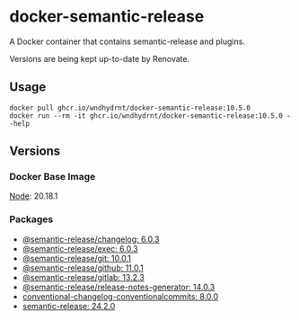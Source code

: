 # docker-semantic-release

A Docker container that contains semantic-release and plugins.

Versions are being kept up-to-date by Renovate.

## Usage

```shell
docker pull ghcr.io/wndhydrnt/docker-semantic-release:10.5.0
docker run --rm -it ghcr.io/wndhydrnt/docker-semantic-release:10.5.0 --help
```

## Versions

### Docker Base Image

[Node](https://hub.docker.com/_/node): 20.18.1

### Packages

- [@semantic-release/changelog: 6.0.3](https://www.npmjs.com/package/@semantic-release/changelog/v/6.0.3)
- [@semantic-release/exec: 6.0.3](https://www.npmjs.com/package/@semantic-release/exec/v/6.0.3)
- [@semantic-release/git: 10.0.1](https://www.npmjs.com/package/@semantic-release/git/v/10.0.1)
- [@semantic-release/github: 11.0.1](https://www.npmjs.com/package/@semantic-release/github/v/11.0.1)
- [@semantic-release/gitlab: 13.2.3](https://www.npmjs.com/package/@semantic-release/gitlab/v/13.2.3)
- [@semantic-release/release-notes-generator: 14.0.3](https://www.npmjs.com/package/@semantic-release/release-notes-generator/v/14.0.3)
- [conventional-changelog-conventionalcommits: 8.0.0](https://www.npmjs.com/package/conventional-changelog-conventionalcommits/v/8.0.0)
- [semantic-release: 24.2.0](https://www.npmjs.com/package/semantic-release/v/24.2.0)
